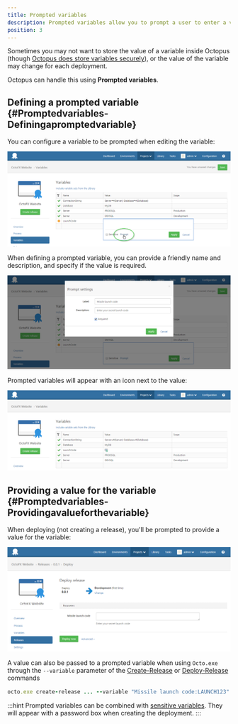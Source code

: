 ```yaml
---
title: Prompted variables
description: Prompted variables allow you to prompt a user to enter a value rather than storing it in Octopus.
position: 3
---
```


Sometimes you may not want to store the value of a variable inside Octopus (though [Octopus does store variables securely](/docs/deploying-applications/variables/sensitive-variables.md)), or the value of the variable may change for each deployment.

Octopus can handle this using **Prompted variables**.

## Defining a prompted variable {#Promptedvariables-Definingapromptedvariable}

You can configure a variable to be prompted when editing the variable:

![](/docs/images/3048314/3278298.png "width=500")

When defining a prompted variable, you can provide a friendly name and description, and specify if the value is required.

![](/docs/images/3048314/3278299.png "width=500")

Prompted variables will appear with an icon next to the value:

![](/docs/images/3048314/3278300.png "width=500")

## Providing a value for the variable {#Promptedvariables-Providingavalueforthevariable}

When deploying (not creating a release), you'll be prompted to provide a value for the variable:

![](/docs/images/3048314/3278301.png "width=500")

A value can also be passed to a prompted variable when using `Octo.exe` through the `--variable` parameter of the [Create-Release](/docs/api-and-integration/octo.exe-command-line/creating-releases.md) or [Deploy-Release](/docs/api-and-integration/octo.exe-command-line/deploying-releases.md) commands

```ruby
octo.exe create-release ... --variable "Missile launch code:LAUNCH123" --variable "Variable 2:Some value"
```

:::hint
Prompted variables can be combined with [sensitive variables](/docs/deploying-applications/variables/sensitive-variables.md). They will appear with a password box when creating the deployment.
:::
